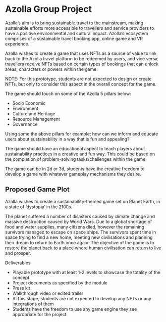 # Azolla Group Project
Azolla’s aim is to bring sustainable travel to the mainstream, making sustainable efforts more accessible to travellers and service providers to have a positive environmental and cultural impact. Azolla’s ecosystem comprises of a sustainable travel booking app, online game and VR experience.

Azolla wishes to create a game that uses NFTs as a source of value to link back to the Azolla travel platform to be redeemed by users, and vice versa; travellers receive NFTs based on certain types of bookings that can unlock areas, characters or powers within the game.

NOTE: For this prototype, students are not expected to design or create NFTs, but only to consider this aspect in the overall concept for the game.

The game should touch on some of the Azolla 5 pillars below:

* Socio Economic
* Environment
* Culture and Heritage
* Resource Management
* Governance

Using some the above pillars for example; how can we inform and educate users about sustainability in a way that is fun and appealing?

The game should have an educational aspect to teach players about sustainability practices in a creative and fun way. This could be based on the completion of problem-solving tasks/challenges within the game.

The game can be in 2d or 3d, students have the creative freedom to develop a game with whatever gameplay mechanisms they desire.

## Proposed Game Plot

Azolla wishes to create a sustainability-themed game set on Planet Earth, in a state of ‘dystopia’ in the 2100s.

The planet suffered a number of disasters caused by climate change and massive destruction caused by World Wars. Due to a global shortage of food and water supplies, many citizens died, however the remaining survivors managed to escape on space ships. The survivors spent time in space trying to find a new home, meeting new civilisations and planning their dream to return to Earth once again. The objective of the game is to restore the planet back to a place where human civilisation can return to live and prosper.

Deliverables

* Playable prototype with at least 1-2 levels to showcase the totality of the concept
* Project documents as specified by the module
* Press kit
* Walkthrough video or edited trailer
* At this stage, students are not expected to develop any NFTs or any integrations of them
* Students have the freedom to use any game engine they see appropriate for the project

